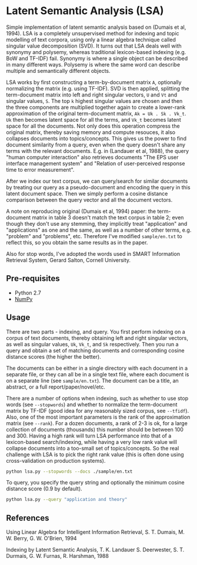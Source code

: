 # Latent Semantic Analysis (LSA)

Simple implementation of latent semantic analysis based on (Dumais et al, 1994). 
LSA is a completely unsupervised method for indexing and topic modelling of text 
corpora, using only a linear algebra technique called singular value 
decomposition (SVD). It turns out that LSA deals well with synonymy and 
polysemy, whereas traditional lexicon-based indexing (e.g. BoW and TF-IDF) fail. Synonymy is where a single object can be described in many different ways. Polysemy is where the same word can describe multiple and semantically different objects.

LSA works by first constructing a term-by-document matrix `A`, optionally 
normalizing the matrix (e.g. using TF-IDF). SVD is then applied, splitting the 
term-document matrix into left and right singular vectors, `U` and `Vt` and singular values, `S`. The top `k` highest singular values are chosen and then 
the three components are multiplied together again to create a lower-rank 
approximation of the original term-document matrix, `Ak = Uk . Sk . Vk_t`. `Uk` 
then becomes latent space for all the terms, and `Vk_t` becomes latent space for 
all the documents. Not only does this operation compress the original matrix, 
thereby saving memory and compute resouces, it also collapses documents into topics/concepts. This gives us the power to find document similarity from a 
query, even when the query doesn't share any terms with the relevant documents. 
E.g. in (Landauer et al, 1988), the query "human computer interaction" also 
retrieves documents "The EPS user interface management system" and "Relation of 
user-perceived response time to error measurement".

After we index our text corpus, we can query/search for similar documents by 
treating our query as a pseudo-document and encoding the query in this latent 
document space. Then we simply perform a cosine distance comparison between the 
query vector and all the document vectors.

A note on reproducing original (Dumais et al, 1994) paper: the term-document 
matrix in table 3 doesn't match the text corpus in table 2; even though they 
don't use any stemming, they implicitly treat "application" and "applications" 
as one and the same, as well as a number of other terms, e.g. "problem" and 
"problems", etc. Therefore I've modified `sample/en.txt` to reflect this, so 
you obtain the same results as in the paper.

Also for stop words, I've adopted the words used in SMART Information Retrieval System, Gerard Salton, Cornell University.

## Pre-requisites

- Python 2.7
- [NumPy](http://www.numpy.org)

## Usage

There are two parts - indexing, and query. You first perform indexing on a 
corpus of text documents, thereby obtaining left and right singular vectors, as 
well as singular values, `Uk`, `Vk_t`, and `Sk` respectively. Then you run a 
query and obtain a set of matching documents and corresponding cosine distance 
scores (the higher the better).

The documents can be either in a single directory with each document in a 
separate file, or they can all be in a single text file, where each document is 
on a separate line (see `sample/en.txt`). The document can be a title, an 
abstract, or a full report/paper/novel/etc.

There are a number of options when indexing, such as whether to use stop words 
(see `--stopwords`) and whether to normalize the term-document matrix by TF-IDF (good idea for any reasonably sized corpus, see `--tfidf`). Also, one of the 
most important parameters is the rank of the approximation matrix (see 
`--rank`). For a dozen documents, a rank of 2-3 is ok, for a large collection of
 documents (thousands) this number should be between 100 and 300. Having a high 
 rank will turn LSA performance into that of a lexicon-based search/indexing, while having a very low rank value will collapse documents into a too-small set 
 of topics/concepts. So the real challenge with LSA is to pick the right rank 
 value (this is often done using cross-validation on production systems).

```bash
python lsa.py --stopwords --docs ./sample/en.txt
```

To query, you specify the query string and optionally the minimum cosine 
distance score (0.9 by default).

```bash
python lsa.py --query "application and theory"
```

## References

Using Linear Algebra for Intelligent Information Retrieval, S. T. Dumais, M. W. 
Berry, G. W. O'Brien, 1994

Indexing by Latent Semantic Analysis, T. K. Landauer S. Deerwester, S. T. Durmais, G. W. Furnas, R. Harshman, 1988